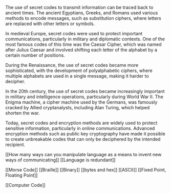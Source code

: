 The use of secret codes to transmit information can be traced back to ancient times. The ancient Egyptians, Greeks, and Romans used various methods to encode messages, such as substitution ciphers, where letters are replaced with other letters or symbols.

In medieval Europe, secret codes were used to protect important communications, particularly in military and diplomatic contexts. One of the most famous codes of this time was the Caesar Cipher, which was named after Julius Caesar and involved shifting each letter of the alphabet by a certain number of positions.

During the Renaissance, the use of secret codes became more sophisticated, with the development of polyalphabetic ciphers, where multiple alphabets are used in a single message, making it harder to decipher.

In the 20th century, the use of secret codes became increasingly important in military and intelligence operations, particularly during World War II. The Enigma machine, a cipher machine used by the Germans, was famously cracked by Allied cryptanalysts, including Alan Turing, which helped shorten the war.

Today, secret codes and encryption methods are widely used to protect sensitive information, particularly in online communications. Advanced encryption methods such as public key cryptography have made it possible to create unbreakable codes that can only be deciphered by the intended recipient.

[[How many ways can you manipulate language as a means to invent new ways of communicating]] 
[[Language is redundant]] 

[[Morse Code]] 
[[Braille]]
[[Binary]] 
[[bytes and hex]] 
[[ASCII]]
[[Fixed Point, Floating Point]] 

[[Computer Code]] 
